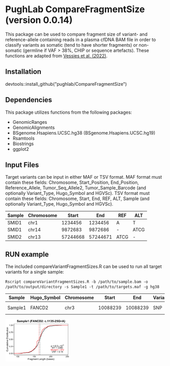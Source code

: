 # PughLab CompareFragmentSize (version 0.0.14)
This package can be used to compare fragment size of variant- and reference-allele containing reads in a plasma cfDNA BAM file in order to classify variants as somatic (tend to have shorter fragments) or non-somatic (germline if VAF > 38%, CHIP or sequence artefacts). These functions are adapted from [Vessies et al. (2022)](https://github.com/DCLVessies/Fragmentomics).

## Installation
devtools::install_github("pughlab/CompareFragmentSize")

## Dependencies
This package utilizes functions from the following packages:
- GenomicRanges
- GenomicAlignments
- BSgenome.Hsapiens.UCSC.hg38 (BSgenome.Hsapiens.UCSC.hg19)
- Rsamtools
- Biostrings
- ggplot2

## Input Files
Target variants can be input in either MAF or TSV format. MAF format must contain these fields: Chromosome, Start_Position, End_Position, Reference_Allele, Tumor_Seq_Allele2, Tumor_Sample_Barcode (and optionally Variant_Type, Hugo_Symbol and HGVSc). TSV format must contain these fields: Chromosome, Start, End, REF, ALT, Sample (and optionally Variant_Type, Hugo_Symbol and HGVSc).

| Sample | Chromosome | Start | End | REF | ALT |
| --- | --- | --- | --- | --- | --- |
| SMID1 | chr1 | 1234456 | 1234456 | A | T |
| SMID1 | chr14 | 9872683 | 9872686 | - | ATCG |
| SMID2 | chr13 | 57244668 | 57244671 | ATCG | - |

## RUN example
The included compareVariantFragmentSizes.R can be used to run all target variants for a single sample:
```
Rscript compareVariantFragmentSizes.R -b /path/to/sample.bam -o /path/to/output/directory -s Sample1 -t /path/to/targets.maf -g hg38
```

| Sample | Hugo_Symbol | Chromosome | Start | End | Variant_Type | REF | ALT | HGVSc | Count_WT | Median_WT | Count_VAR | Median_VAR | KS.p | VAF | Classification | WTFS | VFS | ttest.p |
| --- | --- | --- | --- | --- | --- | --- | --- | --- | --- | --- | --- | --- | --- | --- | --- | --- | --- | --- |
| Sample1 | FANCD2 | chr3 | 10088239 | 10088239 | SNP | G | A | c.1135-25G>A | 2260 | 167 | 372 | 164 | 8x10^-8 | 0.14 | somatic | -1.23 | -0.16 | 8x10^-8 |

<img src="inst/extdata/fragment_sizes_chr3_10088239_G_A.png" width=40% height=40%>
